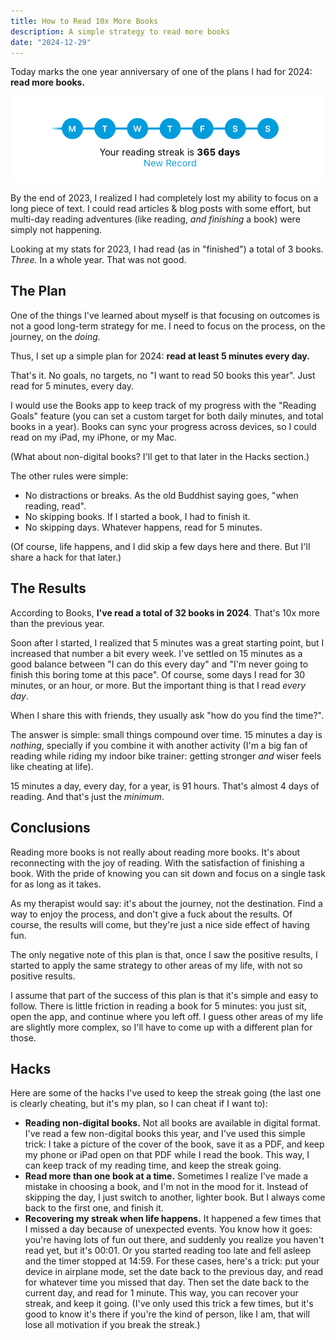 ```yaml
---
title: How to Read 10x More Books
description: A simple strategy to read more books
date: "2024-12-29"
---
```


Today marks the one year anniversary of one of the plans I had for 2024: **read more books.**

![My reading streak for 2024](/images/books-streak.png)

By the end of 2023, I realized I had completely lost my ability to focus on a long piece of text. I could read articles & blog posts with some effort, but multi-day reading adventures (like reading, _and finishing_ a book) were simply not happening.

Looking at my stats for 2023, I had read (as in "finished") a total of 3 books. _Three._ In a whole year. That was not good.

## The Plan

One of the things I've learned about myself is that focusing on outcomes is not a good long-term strategy for me. I need to focus on the process, on the journey, on the _doing_.

Thus, I set up a simple plan for 2024: **read at least 5 minutes every day.**

That's it. No goals, no targets, no "I want to read 50 books this year". Just read for 5 minutes, every day.

I would use the Books app to keep track of my progress with the "Reading Goals" feature (you can set a custom target for both daily minutes, and total books in a year). Books can sync your progress across devices, so I could read on my iPad, my iPhone, or my Mac.

(What about non-digital books? I'll get to that later in the Hacks section.)

The other rules were simple:

- No distractions or breaks. As the old Buddhist saying goes, "when reading, read".
- No skipping books. If I started a book, I had to finish it.
- No skipping days. Whatever happens, read for 5 minutes.

(Of course, life happens, and I did skip a few days here and there. But I'll share a hack for that later.)

## The Results

According to Books, **I've read a total of 32 books in 2024**. That's 10x more than the previous year.

Soon after I started, I realized that 5 minutes was a great starting point, but I increased that number a bit every week. I've settled on 15 minutes as a good balance between "I can do this every day" and "I'm never going to finish this boring tome at this pace". Of course, some days I read for 30 minutes, or an hour, or more. But the important thing is that I read _every day_.

When I share this with friends, they usually ask "how do you find the time?".

The answer is simple: small things compound over time. 15 minutes a day is _nothing_, specially if you combine it with another activity (I'm a big fan of reading while riding my indoor bike trainer: getting stronger _and_ wiser feels like cheating at life).

15 minutes a day, every day, for a year, is 91 hours. That's almost 4 days of reading. And that's just the _minimum_.

## Conclusions

Reading more books is not really about reading more books. It's about reconnecting with the joy of reading. With the satisfaction of finishing a book. With the pride of knowing you can sit down and focus on a single task for as long as it takes.

As my therapist would say: it's about the journey, not the destination. Find a way to enjoy the process, and don't give a fuck about the results. Of course, the results will come, but they're just a nice side effect of having fun.

The only negative note of this plan is that, once I saw the positive results, I started to apply the same strategy to other areas of my life, with not so positive results.

I assume that part of the success of this plan is that it's simple and easy to follow. There is little friction in reading a book for 5 minutes: you just sit, open the app, and continue where you left off. I guess other areas of my life are slightly more complex, so I'll have to come up with a different plan for those.

## Hacks

Here are some of the hacks I've used to keep the streak going (the last one is clearly cheating, but it's my plan, so I can cheat if I want to):

- **Reading non-digital books.** Not all books are available in digital format. I've read a few non-digital books this year, and I've used this simple trick: I take a picture of the cover of the book, save it as a PDF, and keep my phone or iPad open on that PDF while I read the book. This way, I can keep track of my reading time, and keep the streak going.
- **Read more than one book at a time.** Sometimes I realize I've made a mistake in choosing a book, and I'm not in the mood for it. Instead of skipping the day, I just switch to another, lighter book. But I always come back to the first one, and finish it.
- **Recovering my streak when life happens.** It happened a few times that I missed a day because of unexpected events. You know how it goes: you're having lots of fun out there, and suddenly you realize you haven't read yet, but it's 00:01. Or you started reading too late and fell asleep and the timer stopped at 14:59. For these cases, here's a trick: put your device in airplane mode, set the date back to the previous day, and read for whatever time you missed that day. Then set the date back to the current day, and read for 1 minute. This way, you can recover your streak, and keep it going. (I've only used this trick a few times, but it's good to know it's there if you're the kind of person, like I am, that will lose all motivation if you break the streak.)
